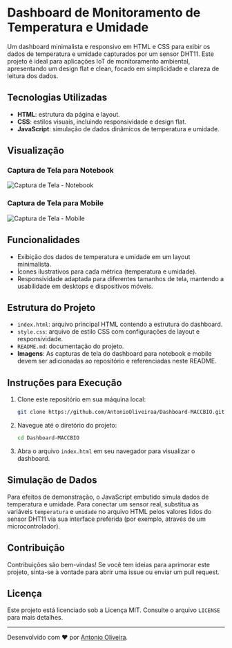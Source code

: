 # Dashboard de Monitoramento de Temperatura e Umidade

Um dashboard minimalista e responsivo em HTML e CSS para exibir os dados de temperatura e umidade capturados por um sensor DHT11. Este projeto é ideal para aplicações IoT de monitoramento ambiental, apresentando um design flat e clean, focado em simplicidade e clareza de leitura dos dados.

## Tecnologias Utilizadas

- **HTML**: estrutura da página e layout.
- **CSS**: estilos visuais, incluindo responsividade e design flat.
- **JavaScript**: simulação de dados dinâmicos de temperatura e umidade.

## Visualização

### Captura de Tela para Notebook
![Captura de Tela - Notebook](path/to/notebook_screenshot.png)

### Captura de Tela para Mobile
![Captura de Tela - Mobile](path/to/mobile_screenshot.png)

## Funcionalidades

- Exibição dos dados de temperatura e umidade em um layout minimalista.
- Ícones ilustrativos para cada métrica (temperatura e umidade).
- Responsividade adaptada para diferentes tamanhos de tela, mantendo a usabilidade em desktops e dispositivos móveis.

## Estrutura do Projeto

- `index.html`: arquivo principal HTML contendo a estrutura do dashboard.
- `style.css`: arquivo de estilo CSS com configurações de layout e responsividade.
- `README.md`: documentação do projeto.
- **Imagens**: As capturas de tela do dashboard para notebook e mobile devem ser adicionadas ao repositório e referenciadas neste README.

## Instruções para Execução

1. Clone este repositório em sua máquina local:
    ```bash
    git clone https://github.com/AntonioOliveiraa/Dashboard-MACCBIO.git
    ```

2. Navegue até o diretório do projeto:
    ```bash
    cd Dashboard-MACCBIO
    ```

3. Abra o arquivo `index.html` em seu navegador para visualizar o dashboard.

## Simulação de Dados

Para efeitos de demonstração, o JavaScript embutido simula dados de temperatura e umidade. Para conectar um sensor real, substitua as variáveis `temperatura` e `umidade` no arquivo HTML pelos valores lidos do sensor DHT11 via sua interface preferida (por exemplo, através de um microcontrolador).

## Contribuição

Contribuições são bem-vindas! Se você tem ideias para aprimorar este projeto, sinta-se à vontade para abrir uma issue ou enviar um pull request.

## Licença

Este projeto está licenciado sob a Licença MIT. Consulte o arquivo `LICENSE` para mais detalhes.

---

Desenvolvido com ❤️ por [Antonio Oliveira](https://antonio-oliveira.vercel.app/).